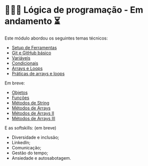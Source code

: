 # 👩🏼‍💻 Lógica de programação - Em andamento ⏳

Este módulo abordou os seguintes temas técnicos: 

- [Setup de Ferramentas](/hello-world/README.md) 
- [Git e GitHub básico](/hello-world/README.md) 
- [Variáveis](/exercicios-backend-variaveis/)
- [Condicionais](/exercicios-backend-condicionais/README.md)
- [Arrays e Loops](/exercicios-backend-arrays-loops/README.md)
- [Práticas de arrays e loops](/exercicios-backend-praticas/README.md)

Em breve: 
- [Objetos]()
- [Funções]()
- [Métodos de String]()
- [Métodos de Arrays]()
- [Métodos de Arrays II]()
- [Métodos de Arrays III]()



E as softskills: (em breve)

- Diversidade e inclusão;
- LinkedIn;
- Comunicação;
- Gestão do tempo;
- Ansiedade e autosabotagem.


